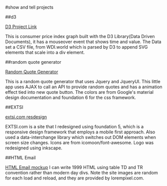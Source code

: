 #show and tell projects

##d3

[D3 Project Link](messerschimdt.github.io/cpi)

This is consumer price index graph built with the D3 Library(Data Driven Documents), it has a mouseover event that shows time and value. The Data set a CSV file, from WDI.world which is parsed by D3 to append SVG elements that scale into a div element. 

##random quote generator

[Random Quote Generator](messerschimdt.github.io/random_quote_generator)

This is a random quote generator that uses Jquery and JqueryUI. This little app uses AJAX to call an API to provide random quotes and has a animation effect tied into new quote button. The colors are from Google's material design documentation  and foundation 6 for the css framework.

##EXTSI

[extsi.com resdesign](extsi.com)

EXTSI.com is a site that I redesigned using foundation 5, which is a responsive design framework that employs a mobile first approach. Also used a data-interchange library which switches out DOM elements when screen size changes. Icons are from icomoon/font-awesome. Logo was redesigned using inkscape.


##HTML Email

[HTML Email mockup](http://messerschimdt.github.io/html-email-mockup/)
I can write 1999 HTML using table TD and TR convention rather than modern day divs. Note the site images are random for each load and reload, and they are provided by lorempixel.com.
